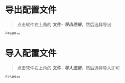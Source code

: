 # 导出配置文件

>点击软件右上角的 **文件**- ***导出连接***，然后选择导出

<img src="https://yaoliuyang-blog-images.oss-cn-beijing.aliyuncs.com/blogImages/oHFl9dPrQUwWAaf.png" alt="导出链接.jpg" style="zoom:50%;" />

# 导入配置文件

>点击软件右上角的 **文件**- ***导入连接***，然后选择导入即可

<img src="https://yaoliuyang-blog-images.oss-cn-beijing.aliyuncs.com/blogImages/p73EaGgHfZdOszh.png" alt="导入链接.jpg" style="zoom:50%;" />